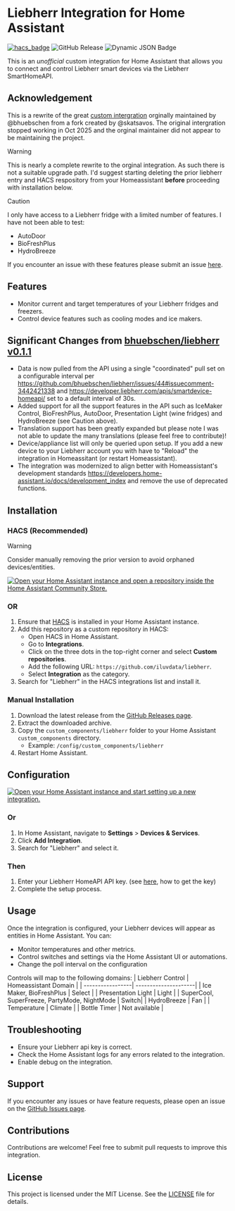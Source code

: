 # Liebherr Integration for Home Assistant

[![hacs_badge](https://img.shields.io/badge/HACS-Custom-orange.svg?style=flat-square&logo=homeassistantcommunitystore)](https://hacs.xyz/)
![GitHub Release](https://img.shields.io/github/v/release/iluvdata/liebherr)
![Dynamic JSON Badge](https://img.shields.io/badge/dynamic/json?url=https%3A%2F%2Fraw.githubusercontent.com%2Filuvdata%2Fliebherr%2Frefs%2Fheads%2Fmain%2Fcustom_components%2Fliebherr%2Fmanifest.json&query=%24.version&prefix=v&label=dev-version&labelColor=orange)

This is an *unofficial* custom integration for Home Assistant that allows you to connect and control Liebherr smart devices via the Liebherr SmartHomeAPI.  

## Acknowledgement
This is a rewrite of the great [custom intergration](https://github.com/bhuebschen/liebherr) orginally maintained by @bhuebschen from a fork created by @skatsavos.  The original intergration stopped working in Oct 2025 and the orginal maintainer did not appear to be maintaining the project.

> [!Warning]
> This is nearly a complete rewrite to the orginal integration.  As such there is not a suitable upgrade path. I'd suggest starting deleting the prior liebherr entry and HACS respository from your Homeassistant **before** proceeding with installation below.

> [!Caution]
> I only have access to a Liebherr fridge with a limited number of features.  I have not been able to test:
> - AutoDoor
> - BioFreshPlus
> - HydroBreeze
>
> If you encounter an issue with these features please submit an issue [here](https://github.com/iluvdata/liebherr/issues).

## Features
- Monitor current and target temperatures of your Liebherr fridges and freezers.
- Control device features such as cooling modes and ice makers.

## Significant Changes from [bhuebschen/liebherr v0.1.1](https://github.com/bhuebschen/liebherr)
- Data is now pulled from the API using a single "coordinated" pull set on a configurable interval per https://github.com/bhuebschen/liebherr/issues/44#issuecomment-3442421338 and https://developer.liebherr.com/apis/smartdevice-homeapi/ set to a default interval of 30s.
- Added support for all the support features in the API such as IceMaker Control, BioFreshPlus, AutoDoor, Presentation Light (wine fridges) and HydroBreeze (see Caution above).
- Translation support has been greatly expanded but please note I was not able to update the many translations (please feel free to contribute)!
- Device/appliance list will only be queried upon setup.  If you add a new device to your Liebherr account you with have to "Reload" the integration in Homeassitant (or restart Homeassistant).
- The integration was modernized to align better with Homeassistant's development standards https://developers.home-assistant.io/docs/development_index and remove the use of deprecated functions.

## Installation

### HACS (Recommended)

> [!Warning]
> Consider manually removing the prior version to avoid orphaned devices/entities.

[![Open your Home Assistant instance and open a repository inside the Home Assistant Community Store.](https://my.home-assistant.io/badges/hacs_repository.svg)](https://my.home-assistant.io/redirect/hacs_repository/?category=integration&owner=iluvdata&repository=liebherr)

### OR

1. Ensure that [HACS](https://hacs.xyz/) is installed in your Home Assistant instance.
2. Add this repository as a custom repository in HACS:
   - Open HACS in Home Assistant.
   - Go to **Integrations**.
   - Click on the three dots in the top-right corner and select **Custom repositories**.
   - Add the following URL: `https://github.com/iluvdata/liebherr`.
   - Select **Integration** as the category.
3. Search for "Liebherr" in the HACS integrations list and install it.


### Manual Installation
1. Download the latest release from the [GitHub Releases page](https://github.com/iluvdata/liebherr/releases).
2. Extract the downloaded archive.
3. Copy the `custom_components/liebherr` folder to your Home Assistant `custom_components` directory.
   - Example: `/config/custom_components/liebherr`
4. Restart Home Assistant.

## Configuration

[![Open your Home Assistant instance and start setting up a new integration.](https://my.home-assistant.io/badges/config_flow_start.svg)](https://my.home-assistant.io/redirect/config_flow_start/?domain=liebherr)

### Or
1. In Home Assistant, navigate to **Settings** > **Devices & Services**.
2. Click **Add Integration**.
3. Search for "Liebherr" and select it.

### Then

1. Enter your Liebherr HomeAPI API key. (see [here](https://developer.liebherr.com/apis/smartdevice-homeapi/), how to get the key)
2. Complete the setup process.

## Usage
Once the integration is configured, your Liebherr devices will appear as entities in Home Assistant. You can:
- Monitor temperatures and other metrics.
- Control switches and settings via the Home Assistant UI or automations.
- Change the poll interval on the configuration

Controls will map to the following domains:
| Liebherr Control | Homeassistant Domain |
| -----------------| ---------------------|
| Ice Maker, BioFreshPlus | Select |
| Presentation Light | Light |
| SuperCool, SuperFreeze, PartyMode, NightMode | Switch|
| HydroBreeze | Fan |
| Temperature | Climate |
| Bottle Timer | Not available |

## Troubleshooting
- Ensure your Liebherr api key is correct.
- Check the Home Assistant logs for any errors related to the integration.
- Enable debug on the integration.

## Support
If you encounter any issues or have feature requests, please open an issue on the [GitHub Issues page](https://github.com/iluvdata/liebherr/issues).

## Contributions
Contributions are welcome! Feel free to submit pull requests to improve this integration.

## License
This project is licensed under the MIT License. See the [LICENSE](https://github.com/iluvdata/liebherr/blob/main/LICENSE) file for details.
